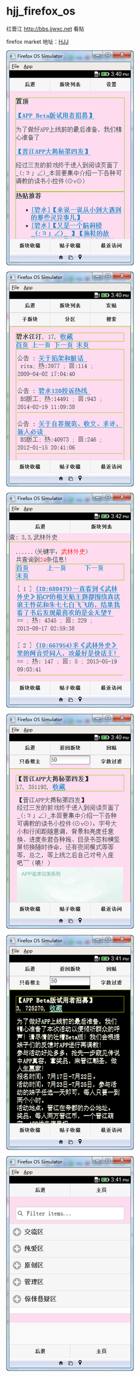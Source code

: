 hjj_firefox_os
==============

红晋江 http://bbs.jjwxc.net 看贴

firefox market 地址：[HJJ](https://marketplace.firefox.com/app/hjj/)

![home.png](home.png)

![board.png](board.png)

![search.png](search.png)

![showmsg.png](showmsg.png)

![night.png](night.png)

![board_menu.png](board_menu.png)
